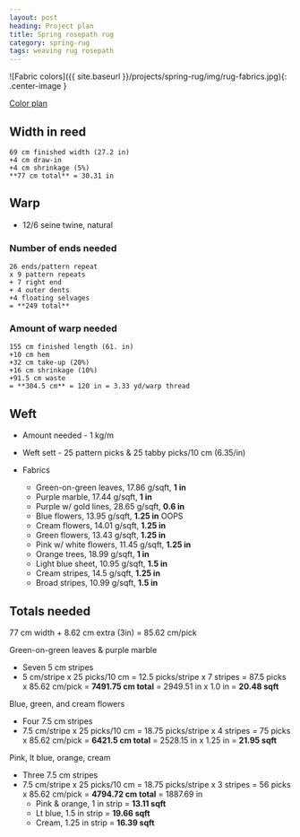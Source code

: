 ```yaml
---
layout: post
heading: Project plan
title: Spring rosepath rug
category: spring-rug
tags: weaving rug rosepath
---
```

![Fabric colors]({{ site.baseurl }}/projects/spring-rug/img/rug-fabrics.jpg){: .center-image }

<a href="http://lynness.github.io/projects/spring-rug/spring-rug-plan.htm">Color plan</a>

## Width in reed


```
69 cm finished width (27.2 in)
+4 cm draw-in
+4 cm shrinkage (5%)
**77 cm total** = 30.31 in
```


## Warp
* 12/6 seine twine, natural

### Number of ends needed


```
26 ends/pattern repeat
x 9 pattern repeats
+ 7 right end
+ 4 outer dents
+4 floating selvages
= **249 total**
```

### Amount of warp needed


```
155 cm finished length (61. in)
+10 cm hem
+32 cm take-up (20%)
+16 cm shrinkage (10%)
+91.5 cm waste
= **304.5 cm** = 120 in = 3.33 yd/warp thread
```

## Weft
* Amount needed - 1 kg/m
* Weft sett - 25 pattern picks & 25 tabby picks/10 cm (6.35/in)

* Fabrics
   - Green-on-green leaves, 17.86 g/sqft, **1 in**
   - Purple marble, 17.44 g/sqft, **1 in**
   - Purple w/ gold lines, 28.65 g/sqft, **0.6 in**
   - Blue flowers,  13.95 g/sqft, **1.25 in** OOPS
   - Cream flowers, 14.01 g/sqft, **1.25 in**
   - Green flowers, 13.43 g/sqft, **1.25 in**
   - Pink w/ white flowers, 11.45 g/sqft, **1.25 in**
   - Orange trees, 18.99 g/sqft, **1 in**
   - Light blue sheet, 10.95 g/sqft, **1.5 in**
   - Cream stripes, 14.5 g/sqft, **1.25 in**
   - Broad stripes, 10.99 g/sqft, **1.5 in**

## Totals needed
77 cm width + 8.62 cm extra (3in) = 85.62 cm/pick

Green-on-green leaves & purple marble
- Seven 5 cm stripes
- 5 cm/stripe x 25 picks/10 cm = 12.5 picks/stripe x 7 stripes = 87.5 picks x 85.62 cm/pick = **7491.75 cm total** = 2949.51 in x 1.0 in = **20.48 sqft**

Blue, green, and cream flowers
- Four 7.5 cm stripes
- 7.5 cm/stripe x 25 picks/10 cm = 18.75 picks/stripe x 4 stripes = 75 picks x 85.62 cm/pick = **6421.5 cm total** = 2528.15 in x 1.25 in = **21.95 sqft**

Pink, lt blue, orange, cream
- Three 7.5 cm stripes
- 7.5 cm/stripe x 25 picks/10 cm = 18.75 picks/stripe x 3 stripes = 56 picks x 85.62 cm/pick = **4794.72 cm total** = 1887.69 in
  - Pink & orange, 1 in strip = **13.11 sqft**
  - Lt blue, 1.5 in strip = **19.66 sqft**
  - Cream, 1.25 in strip = **16.39 sqft**